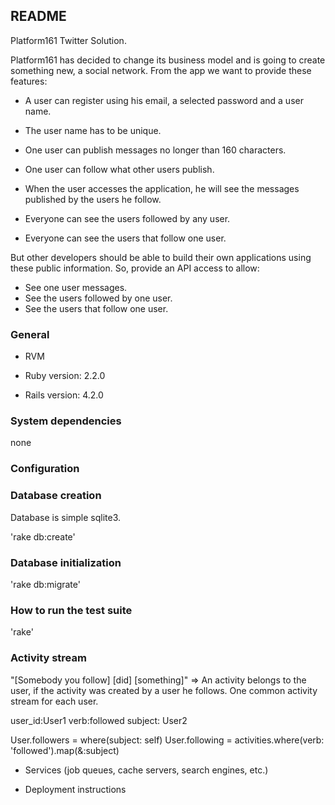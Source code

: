 ## README

Platform161 Twitter Solution.

Platform161 has decided to change its business model and is going to create
something new, a social network. From the app we want to provide these
features:
*   A user can register using his email, a selected password and a user name.
*   The user name has to be unique.
*   One user can publish messages no longer than 160 characters.

*   One user can follow what other users publish.
*   When the user accesses the application, he will see the messages published
    by the users he follow.

*   Everyone can see the users followed by any user.
*   Everyone can see the users that follow one user.


But other developers should be able to build their own applications using
these public information. So, provide an API access to allow:
*   See one user messages.
*   See the users followed by one user.
*   See the users that follow one user.


### General

*   RVM

*   Ruby version: 2.2.0

*   Rails version: 4.2.0


### System dependencies

none

### Configuration

### Database creation

Database is simple sqlite3.

'rake db:create'

### Database initialization

'rake db:migrate'

### How to run the test suite

'rake'

### Activity stream

"[Somebody you follow] [did] [something]" => An activity belongs to the user,
if the activity was created by a user he follows. One common activity stream
for each user.

user_id:User1 verb:followed subject: User2

User.followers = where(subject: self) User.following = activities.where(verb:
'followed').map(&:subject)

*   Services (job queues, cache servers, search engines, etc.)

*   Deployment instructions
